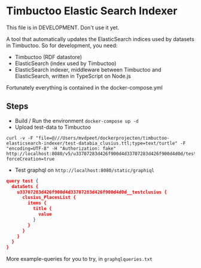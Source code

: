 # Timbuctoo Elastic Search Indexer

This file is in DEVELOPMENT. Don't use it yet.

A tool that automatically updates the ElasticSearch indices used by datasets in Timbuctoo. So for development, you need:

- Timbuctoo (RDF datastore)
- ElasticSearch (index used by Timbuctoo)
- ElasticSearch indexer, middleware between Timbuctoo and ElasticSearch, written in TypeScript on Node.js

Fortunately everything is contained in the docker-compose.yml


## Steps

- Build / Run the environment `docker-compose up -d`
- Upload test-data to Timbuctoo


````
curl -v -F "file=@///Users/mvdpeet/dockerprojecten/timbuctoo-elasticsearch-indexer/test-databia_clusius.ttl;type=text/turtle" -F "encoding=UTF-8" -H "Authorization: fake" http://localhost:8080/v5/u33707283d426f900d4d33707283d426f900d4d0d/testclusius/upload/rdf?forceCreation=true
````

- Test graphql on `http://localhost:8080/static/graphiql`

````json
query test {
  dataSets {
    u33707283d426f900d4d33707283d426f900d4d0d__testclusius {
      clusius_PlacesList {
        items {
          title {
            value
          }
        }
      }
    }
  }
}
````
 More example-queries for you to try, in `graphqlqueries.txt`





   


